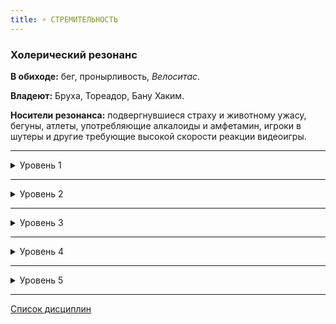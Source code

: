 ```yaml
---
title: ⚡ СТРЕМИТЕЛЬНОСТЬ
---
```

### Холерический резонанс

**В обиходе:** бег, пронырливость, *Велоситас*.

**Владеют:** Бруха, Тореадор, Бану Хаким.

**Носители резонанса:** подвергнувшиеся страху и животному ужасу, бегуны, атлеты, употребляющие алкалоиды и амфетамин, игроки в шутеры и другие требующие высокой скорости реакции видеоигры.

___

<details>
<summary>Уровень 1</summary>

### ● Кошачья ловкость

=
- **Стоимость**: —
- **Дайспул**: —
- **Система**: Вампир автоматически проходит все проверки *Ловкости* или *Атлетики*, связанные с удержанием равновесия, шагом и бегом по лестницам, натянутым тросам и т. д., если они способны выдержать его вес.
- **Длительность**: Пассивно

___

### ● Быстрые рефлексы

- **Стоимость**: —
- **Дайспул**: —
- **Система**: у вампира нет штрафа к защите при отсутствии укрытия во время уворота от летящих в него стрел или пуль. В свой ход во время боя вампир может бесплатно выполнить одно минорное действие (стоимостью в **2** дайса).
- **Длительность**: Пассивно
</details>

___

<details>
<summary>Уровень 2</summary>

### ●● Ускорение 🍷

- **Стоимость**: 1 пробуждение крови
- **Дайспул**: —
- **Система**: Уровень *Стремительности* добавляется ко всем небоевым проверкам *Ловкости*. Раз в ход вампир может добавить свой уровень *Стремительности* к броску защиты *Ловкость* + *Атлетика*.
- **Длительность**: 1 сцена

</details>

___

<details>
<summary>Уровень 3</summary>

### ●●● Рывок 🍷

- **Стоимость**: 1 пробуждение крови
- **Дайспул**: *Ловкость* + *Атлетика*
- **Система**: Вампир перемещается по прямой линии на расстояние до **50 метров**, сохраняя при этом способность атаковать или выполнить действие в этот же ход (если на пути есть препятствия, необходимо выполнить соответствующую проверку). Считается, что на начало хода этот вампир уже находится в ближнем бою.
- **Длительность**: 1 ход

___

### ●●● Преодоление 🍷

- **Стоимость**: 1 пробуждение крови
- **Дайспул**: *Ловкость* + *Атлетика*
- **Система**: Вампир выполняет проверку с диапазоном сложности от **3** (для ровной поверхности с трением) до **6** (для гладкой, вертикальной поверхности либо воды). Каждый сдвиг на успехе указывает на расстояние, которое вампир пробегает с огромной скоростью (**0** сдвигов — для близкой цели, **1** — на одну дальше и т. д.). Переместиться больше чем на 30 этажей вверх или на 60 метров по воде невозможно.
- **Длительность**: 1 ход

</details>

___

<details>
<summary>Уровень 4</summary>

### ●●●● Глоток устремления 🍷

- **Стоимость**: 1 пробуждение крови
- **Дайспул**: —
- **Система**: Поглощение 1 единицы крови из вампира с активированной силой позволяет временно получить половину *Стремительности* вампира, округленную вниз. Выпивший кровь приобретает те же способности, что и вампир-донор, ограничиваясь уровнем полученной *Стремительности*.
- **Длительность**: Одна ночь для гулей, до следующей кормёжки или до *Голода 5* для вампиров

___

### ●●●● Несбиваемый прицел 🍷 (👁‍🗨 ●●)

- **Стоимость**: 1 пробуждение крови
- **Дайспул**: —
- **Система**: При использовании перед стрелковой атакой цель не может защититься или уклониться — бросок выполняется против статической сложности **1**. Цель со **Стремительностью 5** может отменить эту способность, выполнив 1 пробуждение крови.
- **Длительность**: 1 атака
</details>

___

<details>
<summary>Уровень 5</summary>

### ●●●●● Молниеносный удар 🍷

- **Стоимость**: 1 пробуждение крови
- **Дайспул**: —
- **Система**: При использовании перед атакой руками или холодным оружием цель не может защититься или уклониться — бросок выполняется против статической сложности **1**. Цель со **Стремительностью 5** может отменить эту способность, выполнив 1 пробуждение крови.
- **Длительность**: 1 атака

___

### ●●●●● Быстрее времени 🍷

- **Стоимость**: 1 пробуждение крови
- **Дайспул**: —
- **Система**: Игрок может попытаться *предупредить* нарратив, сделав ретроспективную заявку для своего персонажа (обойти почти успешную засаду, успеть пробежать в почти захлопнувшуюся дверь, избежать взрыва), способную уложиться в несколько секунд. Рассказчик может потребовать выполнить какой-либо проверку.
- **Длительность**: примерно 1 действие
</details>

___

[Список дисциплин](index.md)